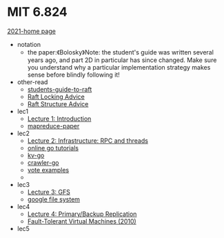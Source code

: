 # MIT 6.824
[2021-home page](http://nil.csail.mit.edu/6.824/2021/schedule.html)
- notation
    - the paper:《Bolosky》Note: the student's guide was written several years ago, and part 2D in particular has since changed. 
      Make sure you understand why a particular implementation strategy makes sense before blindly following it!
- other-read
    - [students-guide-to-raft](https://thesquareplanet.com/blog/students-guide-to-raft/)
    - [Raft Locking Advice](http://nil.csail.mit.edu/6.824/2021/labs/raft-locking.txt)
    - [Raft Structure Advice](http://nil.csail.mit.edu/6.824/2021/labs/raft-structure.txt)
- lec1
    - [Lecture 1: Introduction](lec1/intorduction.md)
    - [mapreduce-paper](lec1/mapreduce-osdi04.pdf)
- lec2
    - [Lecture 2: Infrastructure: RPC and threads](lec2/rpc_threads.md)
    - [online go tutorials](https://tour.golang.org/welcome/1)
    - [kv-go](lec2/kv/kv.go)
    - [crawler-go](lec2/crawler/crawler.go)
    - [vote examples](lec2/condvar)
    - 
- lec3
    - [Lecture 3: GFS](lec3/gfs.md)
    - [google file system](lec3/gfs.pdf)
- lec4 
    - [Lecture 4: Primary/Backup Replication](lec4/primary-backup-replication.md)
    - [Fault-Tolerant Virtual Machines (2010) ](lec4/vm-ft.pdf)
- lec5

